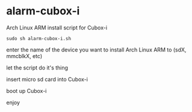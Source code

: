 # alarm-cubox-i
Arch Linux ARM install script for Cubox-i


`sudo sh alarm-cubox-i.sh`

enter the name of the device you want to install Arch Linux ARM to (sdX, mmcblkX, etc)

let the script do it's thing

insert micro sd card into Cubox-i

boot up Cubox-i

enjoy
